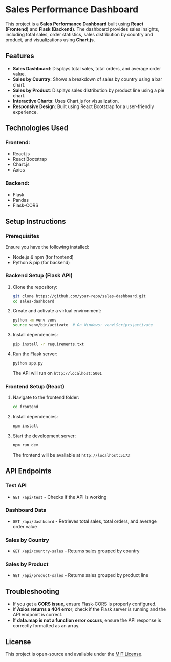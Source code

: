 # Sales Performance Dashboard

This project is a **Sales Performance Dashboard** built using **React (Frontend)** and **Flask (Backend)**. The dashboard provides sales insights, including total sales, order statistics, sales distribution by country and product, and visualizations using **Chart.js**.

## Features

- **Sales Dashboard**: Displays total sales, total orders, and average order value.
- **Sales by Country**: Shows a breakdown of sales by country using a bar chart.
- **Sales by Product**: Displays sales distribution by product line using a pie chart.
- **Interactive Charts**: Uses Chart.js for visualization.
- **Responsive Design**: Built using React Bootstrap for a user-friendly experience.

## Technologies Used

### Frontend:
- React.js
- React Bootstrap
- Chart.js
- Axios

### Backend:
- Flask
- Pandas
- Flask-CORS

## Setup Instructions

### Prerequisites
Ensure you have the following installed:
- Node.js & npm (for frontend)
- Python & pip (for backend)

### Backend Setup (Flask API)

1. Clone the repository:
   ```sh
   git clone https://github.com/your-repo/sales-dashboard.git
   cd sales-dashboard
   ```
2. Create and activate a virtual environment:
   ```sh
   python -m venv venv
   source venv/bin/activate  # On Windows: venv\Scripts\activate
   ```
3. Install dependencies:
   ```sh
   pip install -r requirements.txt
   ```
4. Run the Flask server:
   ```sh
   python app.py
   ```
   The API will run on `http://localhost:5001`

### Frontend Setup (React)

1. Navigate to the frontend folder:
   ```sh
   cd frontend
   ```
2. Install dependencies:
   ```sh
   npm install
   ```
3. Start the development server:
   ```sh
   npm run dev
   ```
   The frontend will be available at `http://localhost:5173`

## API Endpoints

### Test API
- `GET /api/test` - Checks if the API is working

### Dashboard Data
- `GET /api/dashboard` - Retrieves total sales, total orders, and average order value

### Sales by Country
- `GET /api/country-sales` - Returns sales grouped by country

### Sales by Product
- `GET /api/product-sales` - Returns sales grouped by product line

## Troubleshooting

- If you get a **CORS issue**, ensure Flask-CORS is properly configured.
- If **Axios returns a 404 error**, check if the Flask server is running and the API endpoint is correct.
- If **data.map is not a function error occurs**, ensure the API response is correctly formatted as an array.

## License
This project is open-source and available under the [MIT License](LICENSE).
